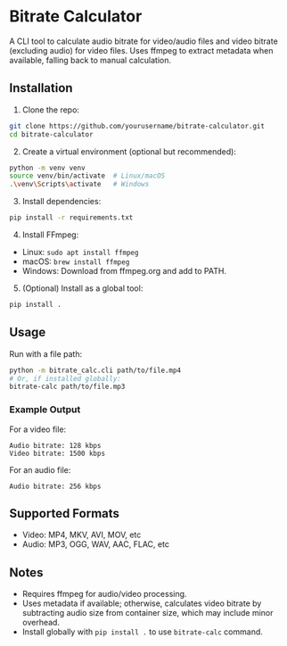 # Bitrate Calculator

A CLI tool to calculate audio bitrate for video/audio files and video bitrate (excluding audio) for video files. Uses ffmpeg to extract metadata when available, falling back to manual calculation.

## Installation

1. Clone the repo:
```bash
git clone https://github.com/yourusername/bitrate-calculator.git
cd bitrate-calculator
```

2. Create a virtual environment (optional but recommended):
```bash
python -m venv venv
source venv/bin/activate  # Linux/macOS
.\venv\Scripts\activate   # Windows
```

3. Install dependencies:
```bash
pip install -r requirements.txt
```

4. Install FFmpeg:
- Linux: `sudo apt install ffmpeg`
- macOS: `brew install ffmpeg`
- Windows: Download from ffmpeg.org and add to PATH.

5. (Optional) Install as a global tool:
```bash
pip install .
```

## Usage

Run with a file path:

```bash
python -m bitrate_calc.cli path/to/file.mp4
# Or, if installed globally:
bitrate-calc path/to/file.mp3
```

### Example Output

For a video file:

```
Audio bitrate: 128 kbps
Video bitrate: 1500 kbps
```

For an audio file:

```
Audio bitrate: 256 kbps
```

## Supported Formats

- Video: MP4, MKV, AVI, MOV, etc
- Audio: MP3, OGG, WAV, AAC, FLAC, etc

## Notes

- Requires ffmpeg for audio/video processing.
- Uses metadata if available; otherwise, calculates video bitrate by subtracting audio size from container size, which may include minor overhead.
- Install globally with `pip install .` to use `bitrate-calc` command.